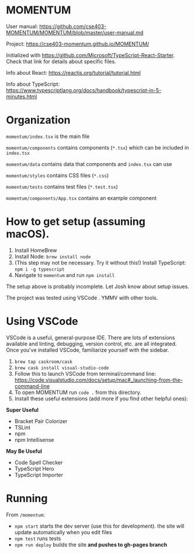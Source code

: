 # MOMENTUM
User manual: https://github.com/cse403-MOMENTUM/MOMENTUM/blob/master/user-manual.md

Project: https://cse403-momentum.github.io/MOMENTUM/

Initialized with https://github.com/Microsoft/TypeScript-React-Starter. Check that link for details about specific files.

Info about React: https://reactjs.org/tutorial/tutorial.html

Info about TypeScript: https://www.typescriptlang.org/docs/handbook/typescript-in-5-minutes.html

# Organization
`momentum/index.tsx` is the main file

`momentum/components` contains components (`*.tsx`) which can be included in `index.tsx`

`momentum/data` contains data that components and `index.tsx` can use

`momentum/styles` contains CSS files (`*.css`)

`momentum/tests` contains test files (`*.test.tsx`)

`momentum/components/App.tsx` contains an example component

# How to get setup (assuming macOS).
1. Install HomeBrew
2. Install Node: `brew install node`
3. (This step may not be necessary. Try it without this!) Install TypeScript: `npm i -g typescript`
4. Navigate to `momentum` and run `npm install`

The setup above is probably incomplete. Let Josh know about setup issues.

The project was tested using VSCode . YMMV with other tools.

# Using VSCode
VSCode is a useful, general-purpose IDE. There are lots of extensions available and linting, debugging, version control, etc. are all integrated. Once you've installed VSCode, familiarize yourself with the sidebar.

1. `brew tap caskroom/cask`
2. `brew cask install visual-studio-code`
3. Follow this to launch VSCode from terminal/command line: https://code.visualstudio.com/docs/setup/mac#_launching-from-the-command-line
4. To open MOMENTUM run `code .` from this directory.
5. Install these useful extensions (add more if you find other helpful ones):

**Super Useful**
- Bracket Pair Colorizer
- TSLint
- npm
- npm Intellisense

**May Be Useful**
- Code Spell Checker
- TypeScript Hero
- TypeScript Importer

# Running
From `/momentum`:
- `npm start` starts the dev server (use this for development). the site will update automatically when you edit files
- `npm test` runs tests
- `npm run deploy` builds the site **and pushes to gh-pages branch**

